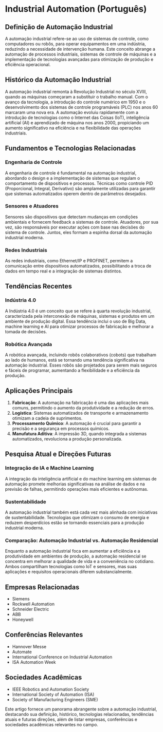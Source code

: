 # Industrial Automation (Português)

## Definição de Automação Industrial

A automação industrial refere-se ao uso de sistemas de controle, como computadores ou robôs, para operar equipamentos em uma indústria, reduzindo a necessidade de intervenção humana. Este conceito abrange a automação de processos industriais, sistemas de controle de máquinas e a implementação de tecnologias avançadas para otimização de produção e eficiência operacional.

## Histórico da Automação Industrial

A automação industrial remonta à Revolução Industrial no século XVIII, quando as máquinas começaram a substituir o trabalho manual. Com o avanço da tecnologia, a introdução do controle numérico em 1950 e o desenvolvimento dos sistemas de controle programáveis (PLC) nos anos 60 marcaram uma nova era. A automação evoluiu rapidamente com a introdução de tecnologias como o Internet das Coisas (IoT), inteligência artificial (AI) e aprendizado de máquina nos anos 2000, propiciando um aumento significativo na eficiência e na flexibilidade das operações industriais.

## Fundamentos e Tecnologias Relacionadas

### Engenharia de Controle

A engenharia de controle é fundamental na automação industrial, abordando o design e a implementação de sistemas que regulam o comportamento de dispositivos e processos. Técnicas como controle PID (Proporcional, Integral, Derivativo) são amplamente utilizadas para garantir que sistemas automatizados operem dentro de parâmetros desejados.

### Sensores e Atuadores

Sensores são dispositivos que detectam mudanças em condições ambientais e fornecem feedback a sistemas de controle. Atuadores, por sua vez, são responsáveis por executar ações com base nas decisões do sistema de controle. Juntos, eles formam a espinha dorsal da automação industrial moderna.

### Redes Industriais

As redes industriais, como Ethernet/IP e PROFINET, permitem a comunicação entre dispositivos automatizados, possibilitando a troca de dados em tempo real e a integração de sistemas distintos.

## Tendências Recentes

### Indústria 4.0

A Indústria 4.0 é um conceito que se refere à quarta revolução industrial, caracterizada pela interconexão de máquinas, sistemas e produtos em um ambiente de produção digital. Essa tendência inclui o uso de Big Data, machine learning e AI para otimizar processos de fabricação e melhorar a tomada de decisões.

### Robótica Avançada

A robótica avançada, incluindo robôs colaborativos (cobots) que trabalham ao lado de humanos, está se tornando uma tendência significativa na automação industrial. Esses robôs são projetados para serem mais seguros e fáceis de programar, aumentando a flexibilidade e a eficiência da produção.

## Aplicações Principais

1. **Fabricação**: A automação na fabricação é uma das aplicações mais comuns, permitindo o aumento da produtividade e a redução de erros.
2. **Logística**: Sistemas automatizados de transporte e armazenamento otimizam a cadeia de suprimentos.
3. **Processamento Químico**: A automação é crucial para garantir a precisão e a segurança em processos químicos.
4. **Manufatura Aditiva**: A impressão 3D, quando integrada a sistemas automatizados, revoluciona a produção personalizada.

## Pesquisa Atual e Direções Futuras

### Integração de IA e Machine Learning

A integração da inteligência artificial e do machine learning em sistemas de automação promete melhorias significativas na análise de dados e na previsão de falhas, permitindo operações mais eficientes e autônomas.

### Sustentabilidade

A automação industrial também está cada vez mais alinhada com iniciativas de sustentabilidade. Tecnologias que otimizam o consumo de energia e reduzem desperdícios estão se tornando essenciais para a produção industrial moderna.

### Comparação: Automação Industrial vs. Automação Residencial

Enquanto a automação industrial foca em aumentar a eficiência e a produtividade em ambientes de produção, a automação residencial se concentra em melhorar a qualidade de vida e a conveniência no cotidiano. Ambos compartilham tecnologias como IoT e sensores, mas suas aplicações e requisitos operacionais diferem substancialmente.

## Empresas Relacionadas

- Siemens
- Rockwell Automation
- Schneider Electric
- ABB
- Honeywell

## Conferências Relevantes

- Hannover Messe
- Automate
- International Conference on Industrial Automation
- ISA Automation Week

## Sociedades Acadêmicas

- IEEE Robotics and Automation Society
- International Society of Automation (ISA)
- Society of Manufacturing Engineers (SME)

Este artigo fornece um panorama abrangente sobre a automação industrial, destacando sua definição, histórico, tecnologias relacionadas, tendências atuais e futuras direções, além de listar empresas, conferências e sociedades acadêmicas relevantes no campo.